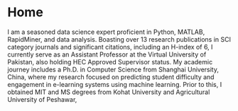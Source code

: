 # Home
I am a seasoned data science expert proficient in Python, MATLAB, RapidMiner, and data analysis. Boasting over 13 research publications in SCI category journals and significant citations, including an H-index of 6, I currently serve as an Assistant Professor at the Virtual University of Pakistan, also holding HEC Approved Supervisor status. My academic journey includes a Ph.D. in Computer Science from Shanghai University, China, where my research focused on predicting student difficulty and engagement in e-learning systems using machine learning. Prior to this, I obtained MIT and MS degrees from Kohat University and Agricultural University of Peshawar,
